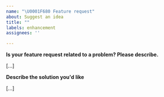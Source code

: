 ```yaml
---
name: "\U0001F680 Feature request"
about: Suggest an idea
title: ""
labels: enhancement
assignees: ''

---
```


**Is your feature request related to a problem? Please describe.**

[...]

**Describe the solution you'd like**

[...]
